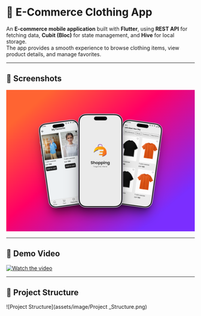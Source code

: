 # 👕 E-Commerce Clothing App  

An **E-commerce mobile application** built with **Flutter**, using **REST API** for fetching data, **Cubit (Bloc)** for state management, and **Hive** for local storage.  
The app provides a smooth experience to browse clothing items, view product details, and manage favorites.  

---

## 📸 Screenshots  
![App Screenshot](assets/image/451shots_so.png)

---

## 🎥 Demo Video  
[![Watch the video](assets/image/demo-preview.png)](https://www.youtube.com/watch?v=XXXXXXXX)

---

## 📂 Project Structure  
![Project Structure](assets/image/Project _Structure.png)
